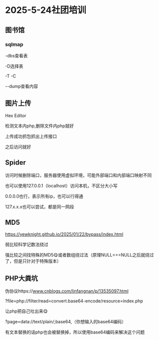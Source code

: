# 2025-5-24社团培训

## 图书馆

### sqlmap

-dbs查看表

-D选择表

-T -C

--dump查看内容

## 图片上传

Hex Editor

检测文本内php,删除文件内php就好

上传成功抓包抓出上传接口

之后访问就好

## Spider

访问时候删除端口，服务器使用虚拟环境，可能外部端口和内部端口映射不同

也可以使用127.0.0.1（localhost）访问本机，不区分大小写

0.0.0.0也行，表示所有ip，也可以行得通

127.x.x.x也可以尝试，都是同一网段

## MD5

https://yewknight.github.io/2025/01/22/bypass/index.html

弱比较科学记数法绕过

强比较之间找特殊的MD5😋或者数组绕过法（原理NULL===NULL之后就绕过了，但是只针对于特殊版本）

## PHP大粪坑

伪协议https://www.cnblogs.com/linfangnan/p/13535097.html

?file=php://filter/read=convert.base64-encode/resource=index.php

让php把自己吐出来😋

?page=data://text/plain/;base64,（你想输入的base64编码）

有文本替换的话php也会被替换掉，所以使用base64编码来解决这个问题